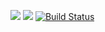 <a href="https://codeclimate.com/github/maximjs/project-lvl1-s160/maintainability"><img src="https://api.codeclimate.com/v1/badges/59790a79de8c9b61d410/maintainability" /></a>
<a href="https://codeclimate.com/github/maximjs/project-lvl1-s160/test_coverage"><img src="https://api.codeclimate.com/v1/badges/59790a79de8c9b61d410/test_coverage" /></a>
[![Build Status](https://travis-ci.org/maximjs/project-lvl1-s160.svg?branch=master)](https://travis-ci.org/maximjs/project-lvl1-s160)
